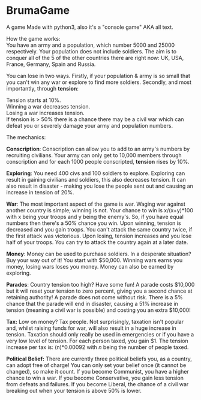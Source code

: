 # BrumaGame
A game
Made with python3, also it's a "console game" AKA all text.


How the game works:  
You have an army and a population, which number 5000 and 25000 respectively. Your population does not include soldiers. The aim is to conquer all of the 5 of the other countries there are right now: UK, USA, France, Germany, Spain and Russia.

You can lose in two ways. Firstly, if your population & army is so small that you can't win any war or explore to find more soldiers. Secondly, and most importantly, through **tension**:

Tension starts at 10%.  
Winning a war decreases tension.  
Losing a war increases tension.  
If tension is > 50% there is a chance there may be a civil war which can defeat you or severely damage your army and population numbers.

The mechanics:

**Conscription**: Conscription can allow you to add to an army's numbers by recruiting civilians. Your army can only get to 10,000 members through conscription and for each 1000 people conscripted, **tension** rises by 10%.

**Exploring**: You need 400 civs and 100 soldiers to explore. Exploring can result in gaining civilians and soldiers, this also decreases tension. It can also result in disaster - making you lose the people sent out and causing an increase in tension of 20%.

**War**: The most important aspect of the game is war. Waging war against another country is simple; winning is not. Your chance to win is x/(x+y)*100 with x being your troops and y being the enemy's. So, if you have equal numbers then there's a 50% chance you win. Upon winning, tension is decreased and you gain troops. You can't attack the same country twice, if the first attack was victorious. Upon losing, tension increases and you lose half of your troops. You can try to attack the country again at a later date.

**Money**: Money can be used to purchase soldiers. In a desperate situation? Buy your way out of it! You start with $50,000. Winning wars earns you money, losing wars loses you money. Money can also be earned by exploring.

**Parades**: Country tension too high? Have some fun! A parade costs $10,000 but it will reset your tension to zero percent, giving you a second chance at retaining authority! A parade does not come without risk. There is a 5% chance that the parade will end in disaster, causing a 51% increase in tension (meaning a civil war is possible) and costing you an extra $10,000!

**Tax:** Low on money? Tax people. Not surprisingly, taxation isn't popular and, whilst raising funds for war, will also result in a huge increase in tension. Taxation should only really be used in emergencies or if you have a very low level of tension. For each person taxed, you gain $1. The tension increase per tax is: (n)*0.00092 with _n_ being the number of people taxed.

**Political Belief:** There are currently three political beliefs you, as a country, can adopt free of charge! You can only set your belief once (it cannot be changed), so make it count. If you become Communist, you have a higher chance to win a war. If you become Conservative, you gain less tension from defeats and failures. If you become Liberal, the chance of a civil war breaking out when your tension is above 50% is lower.
